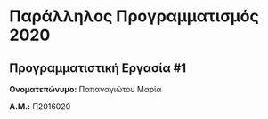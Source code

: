 # Παράλληλος Προγραμματισμός 2020
## Προγραμματιστική Εργασία #1

**Ονοματεπώνυμο:** Παπαναγιώτου Μαρία

**Α.Μ.:** Π2016020


